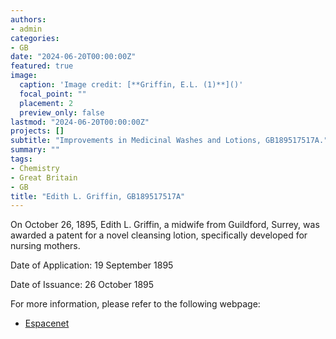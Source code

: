 ```yaml
---
authors:
- admin
categories:
- GB
date: "2024-06-20T00:00:00Z"
featured: true
image:
  caption: 'Image credit: [**Griffin, E.L. (1)**]()'
  focal_point: ""
  placement: 2
  preview_only: false
lastmod: "2024-06-20T00:00:00Z"
projects: []
subtitle: "Improvements in Medicinal Washes and Lotions, GB189517517A."
summary: ""
tags:
- Chemistry
- Great Britain 
- GB
title: "Edith L. Griffin, GB189517517A"
---
```

On October 26, 1895, Edith L. Griffin, a midwife from Guildford, Surrey, was awarded a patent for a novel cleansing lotion, specifically developed for nursing mothers.

Date of Application: 19 September 1895

Date of Issuance: 26 October 1895

For more information, please refer to the following webpage: 

- [Espacenet](https://worldwide.espacenet.com/patent/search/family/032610749/publication/GB189517517A?q=pn%3DGB189517517A)
